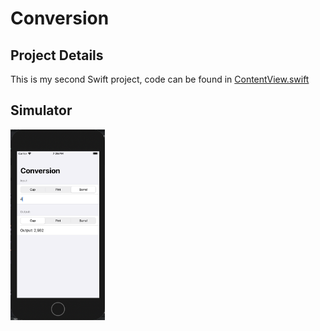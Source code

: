 # Conversion

## Project Details
This is my second Swift project, code can be found in [ContentView.swift](https://github.com/KristinnGodfrey/Conversion/blob/master/Challenge%20Day/ContentView.swift)

## Simulator
<p align="left">
  <img src="/p1.png" width="30%" /> 
</p>

